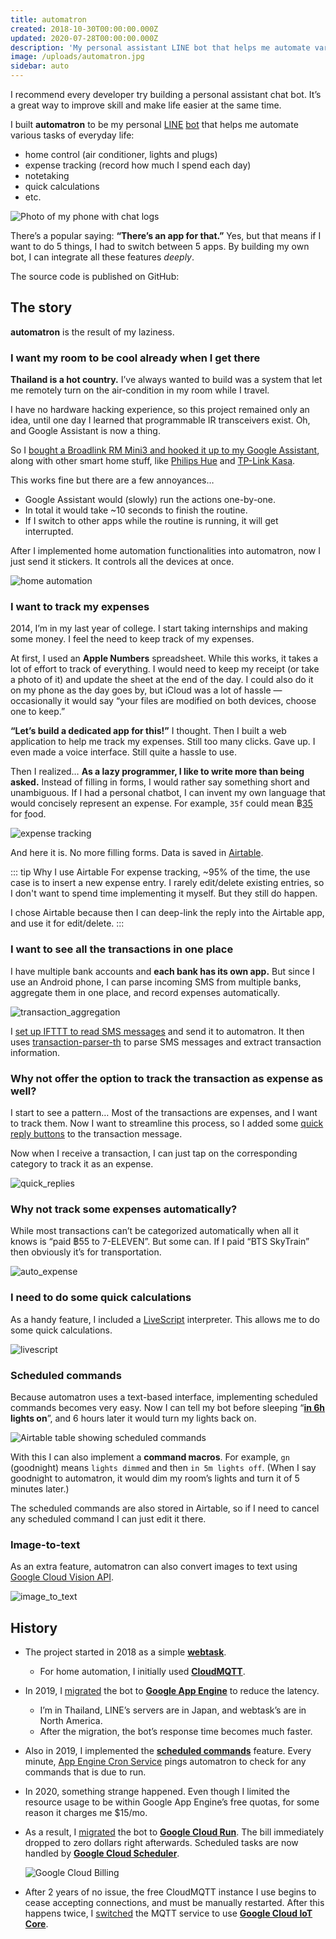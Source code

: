 ```yaml
---
title: automatron
created: 2018-10-30T00:00:00.000Z
updated: 2020-07-28T00:00:00.000Z
description: 'My personal assistant LINE bot that helps me automate various tasks of everyday life, such as home control, expense tracking, and more.'
image: /uploads/automatron.jpg
sidebar: auto
---
```


I recommend every developer try building a personal assistant chat bot.
It’s a great way to improve skill and make life easier at the same time.

I built **automatron** to be my personal [LINE](https://line.me) [bot](https://developers.line.biz/en/services/messaging-api/) that helps me automate various tasks of everyday life:

- home control (air conditioner, lights and plugs)
- expense tracking (record how much I spend each day)
- notetaking
- quick calculations
- etc.

![Photo of my phone with chat logs](/uploads/automatron.jpg)

There’s a popular saying: **“There’s an app for that.”**
Yes, but that means if I want to do 5 things, I had to switch between 5 apps.
By building my own bot, I can integrate all these features _deeply_.

The source code is published on GitHub:

<template>
  <call-to-action href="https://github.com/dtinth/automatron">
    GitHub repository
  </call-to-action>
</template>

## The story

**automatron** is the result of my laziness.

### I want my room to be cool already when I get there

**Thailand is a hot country.**
I’ve always wanted to build was a system that let me remotely turn on the air-condition in my room while I travel.

I have no hardware hacking experience, so this project remained only an idea, until one day I learned that programmable IR transceivers exist.
Oh, and Google Assistant is now a thing.

So I [bought a Broadlink RM Mini3 and hooked it up to my Google Assistant](https://medium.com/@dtinth/remotely-turning-on-my-air-conditioner-through-google-assistant-1a1441471e9d), along with other smart home stuff, like [Philips Hue](https://github.com/dtinth/hue.sh) and [TP-Link Kasa](https://ifttt.com/services/kasa).

This works fine but there are a few annoyances…

- Google Assistant would (slowly) run the actions one-by-one.
- In total it would take ~10 seconds to finish the routine.
- If I switch to other apps while the routine is running, it will get interrupted.

After I implemented home automation functionalities into automatron,
now I just send it stickers.
It controls all the devices at once.

![home automation](https://raw.githubusercontent.com/dtinth/automatron/master/images/home_automation.png)

### I want to track my expenses

2014, I’m in my last year of college. I start taking internships and making some money.
I feel the need to keep track of my expenses.

At first, I used an **Apple Numbers** spreadsheet.
While this works, it takes a lot of effort to track of everything.
I would need to keep my receipt (or take a photo of it) and update the sheet at the end of the day.
I could also do it on my phone as the day goes by, but iCloud was a lot of hassle —
occasionally it would say “your files are modified on both devices, choose one to keep.”

**“Let’s build a dedicated app for this!”** I thought.
Then I built a web application to help me track my expenses.
Still too many clicks. Gave up.
I even made a voice interface. Still quite a hassle to use.

Then I realized… **As a lazy programmer, I like to write more than being asked.**
Instead of filling in forms, I would rather say something short and unambiguous.
If I had a personal chatbot,
I can invent my own language that would concisely represent an expense.
For example, `35f` could mean ฿<u>35</u> for <u>f</u>ood.

![expense tracking](https://raw.githubusercontent.com/dtinth/automatron/master/images/expense_tracking.png)

And here it is. No more filling forms.
Data is saved in [Airtable](https://airtable.com/).

::: tip Why I use Airtable
For expense tracking, ~95% of the time, the use case is to insert a new expense entry.
I rarely edit/delete existing entries, so I don't want to spend time implementing it myself.
But they still do happen.

I chose Airtable because then I can deep-link the reply into the Airtable app, and use it for edit/delete.
:::

### I want to see all the transactions in one place

I have multiple bank accounts and **each bank has its own app.**
But since I use an Android phone, I can parse incoming SMS from multiple banks, aggregate them in one place, and record expenses automatically.

![transaction_aggregation](https://raw.githubusercontent.com/dtinth/automatron/master/images/transaction_aggregation.png)

I [set up IFTTT to read SMS messages](https://ifttt.com/services/android_messages) and send it to automatron.
It then uses [transaction-parser-th](https://github.com/dtinth/transaction-parser-th) to parse SMS messages and extract transaction information.

### Why not offer the option to track the transaction as expense as well?

I start to see a pattern…
Most of the transactions are expenses, and I want to track them.
Now I want to streamline this process, so I added some [quick reply buttons](https://developers.line.me/en/docs/messaging-api/using-quick-reply/) to the transaction message.

Now when I receive a transaction, I can just tap on the corresponding category to track it as an expense.

![quick_replies](https://raw.githubusercontent.com/dtinth/automatron/master/images/quick_replies.png)

### Why not track some expenses automatically?

While most transactions can’t be categorized automatically when all it knows is “paid ฿55 to 7-ELEVEN”.
But some can. If I paid “BTS SkyTrain” then obviously it’s for transportation.

![auto_expense](https://raw.githubusercontent.com/dtinth/automatron/master/images/auto_expense.png)

### I need to do some quick calculations

As a handy feature, I included a [LiveScript](https://livescript.net/) interpreter.
This allows me to do some quick calculations.

![livescript](https://raw.githubusercontent.com/dtinth/automatron/master/images/livescript.png)

### Scheduled commands

Because automatron uses a text-based interface, implementing scheduled commands becomes very easy.
Now I can tell my bot before sleeping “**<u>in 6h</u> lights on**”, and 6 hours later it would turn my lights back on.

![Airtable table showing scheduled commands](/uploads/automatron-schedule.jpg)

With this I can also implement a **command macros**.
For example, `gn` (goodnight) means `lights dimmed` and then `in 5m lights off`.
(When I say goodnight to automatron, it would dim my room’s lights and turn it of 5 minutes later.)

The scheduled commands are also stored in Airtable, so if I need to cancel any scheduled command I can just edit it there.

### Image-to-text

As an extra feature, automatron can also convert images to text using [Google Cloud Vision API](https://cloud.google.com/vision/).

![image_to_text](https://raw.githubusercontent.com/dtinth/automatron/master/images/image_to_text.png)

## History

- The project started in 2018 as a simple [**webtask**](https://webtask.io/).

  - For home automation, I initially used [**CloudMQTT**](https://www.cloudmqtt.com/).

- In 2019, I [migrated](https://github.com/dtinth/automatron/pull/1) the bot to [**Google App Engine**](https://cloud.google.com/appengine) to reduce the latency.

  - I’m in Thailand, LINE’s servers are in Japan, and webtask’s are in North America.
  - After the migration, the bot’s response time becomes much faster.

- Also in 2019, I implemented the [**scheduled commands**](https://web.facebook.com/groups/443353719566700/permalink/454862465082492/) feature.
  Every minute, [App Engine Cron Service](https://cloud.google.com/appengine/docs/flexible/nodejs/scheduling-jobs-with-cron-yaml) pings automatron to check for any commands that is due to run.

- In 2020, something strange happened.
  Even though I limited the resource usage to be within Google App Engine’s free quotas, for some reason it charges me \$15/mo.

- As a result, I [migrated](https://github.com/dtinth/automatron/pull/6) the bot to [**Google Cloud Run**](https://cloud.google.com/run).
  The bill immediately dropped to zero dollars right afterwards.
  Scheduled tasks are now handled by [**Google Cloud Scheduler**](https://cloud.google.com/scheduler).

  ![Google Cloud Billing](/uploads/automatron-gae-to-cloud-run.png)

- After 2 years of no issue, the free CloudMQTT instance I use begins to cease accepting connections, and must be manually restarted.
  After this happens twice, I [switched](https://github.com/dtinth/automatron/commit/1163c4808eb1f2544625a915ea6c2f26d2e49c8c) the MQTT service to use [**Google Cloud IoT Core**](https://cloud.google.com/iot-core).
